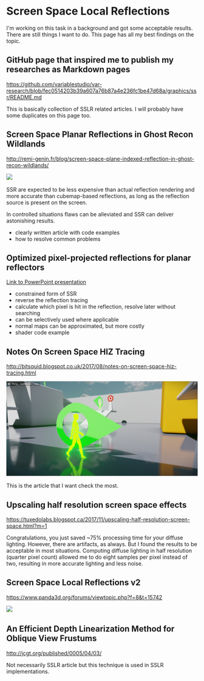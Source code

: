 # Screen Space Local Reflections

I'm working on this task in a background and got some acceptable results. There are still things I want to do. This page has all my best findings on the topic.

## GitHub page that inspired me to publish my researches as Markdown pages
https://github.com/variablestudio/var-research/blob/fec0514203b39a607a76b87a4e236fc1be47d68a/graphics/ssr/README.md

This is basically collection of SSLR related articles. I will probably have some duplicates on this page too.

## Screen Space Planar Reflections in Ghost Recon Wildlands
http://remi-genin.fr/blog/screen-space-plane-indexed-reflection-in-ghost-recon-wildlands/

![](http://remi-genin.fr/blog/wp-content/uploads/Motivation3.jpg)

SSR are expected to be less expensive than actual reflection rendering and more accurate than cubemap-based reflections, as long as the reflection source is present on the screen.

In controlled situations flaws can be alleviated and SSR can deliver astonishing results.

- clearly written article with code examples
- how to resolve common problems

## Optimized pixel-projected reflections for planar reflectors
[Link to PowerPoint presentation](http://advances.realtimerendering.com/s2017/PixelProjectedReflectionsAC_v_1.92.pptx)
- constrained form of SSR
- reverse the reflection tracing
- calculate which pixel is hit in the reflection, resolve later without searching
- can be selectively used where applicable
- normal maps can be approximated, but more costly
- shader code example

## Notes On Screen Space HIZ Tracing
http://bitsquid.blogspot.co.uk/2017/08/notes-on-screen-space-hiz-tracing.html

![](https://github.com/greje656/Questions/raw/master/images/ssr6.jpg)

This is the article that I want check the most.

## Upscaling half resolution screen space effects
https://tuxedolabs.blogspot.ca/2017/11/upscaling-half-resolution-screen-space.html?m=1

Congratulations, you just saved ~75% processing time for your diffuse lighting. However, there are artifacts, 
as always. But I found the results to be acceptable in most situations. Computing diffuse lighting in half 
resolution (quarter pixel count) allowed me to do eight samples per pixel instead of two, resulting in more 
accurate lighting and less noise.

## Screen Space Local Reflections v2
https://www.panda3d.org/forums/viewtopic.php?f=8&t=15742

![](http://panda3d.org.ru/_fr/2/7894072.jpg)

## An Efficient Depth Linearization Method for Oblique View Frustums
http://jcgt.org/published/0005/04/03/

Not necessarily SSLR article but this technique is used in SSLR implementations.




